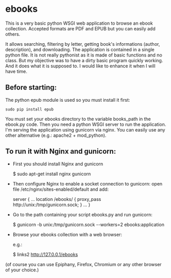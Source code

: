 ebooks
======

This is a very basic python WSGI web application to browse an ebook collection. 
Accepted formats are PDF and EPUB but you can easily add others.

It allows searching, filtering by letter, getting book's informations (author, description), and downloading.
The application is contained in a single python file. It is not really pythonist as it is made of basic functions and no class.
But my objective was to have a dirty basic program quickly working. And it does what it is supposed to.
I would like to enhance it when I will have time.


Before starting:
---------------

The python epub module is used so you must install it first:

    sudo pip install epub

You must set your ebooks directory to the variable books_path in the ebook.py code.
Then you need a python WSGI server to run the application.
I'm serving the application using gunicorn via nginx. You can easily use any other alternative (e.g.: apache2 + mod_python).



To run it with Nginx and gunicorn:
---------------------------------

- First you should install Nginx and gunicorn

    $ sudo apt-get install nginx gunicorn

- Then configure Nginx to enable a socket connection to gunicorn:
open file /etc/nginx/sites-enabled/default and add:


    server {
    ...
        location /ebooks/ {
                proxy_pass http://unix:/tmp/gunicorn.sock;
        }
    ...
    }

- Go to the path containing your script ebooks.py and run gunicorn:


    $ gunicorn -b unix:/tmp/gunicorn.sock --workers=2 ebooks:application

- Browse your ebooks collection with a web browser:

    e.g.:

    $ links2 http://127.0.0.1/ebooks

(of course you can use Epiphany, Firefox, Chromium or any other browser of your choice.)
